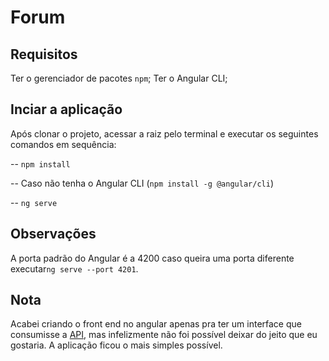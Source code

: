 # Forum  

## Requisitos

Ter o gerenciador de pacotes `npm`;
Ter o Angular CLI;

## Inciar a aplicação

Após clonar o projeto, acessar a raiz pelo terminal e executar os seguintes comandos em sequência:

-- `npm install`

-- Caso não tenha o Angular CLI (`npm install -g @angular/cli`)

-- `ng serve`

## Observações

A porta padrão do Angular é a 4200 caso queira uma porta diferente executar`ng serve --port 4201`.

## Nota

Acabei criando o front end no angular apenas pra ter um interface que consumisse a [API](https://github.com/felipenaf/forum), mas infelizmente não foi possível deixar do jeito que eu gostaria. A aplicação ficou o mais simples possível.

